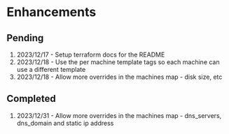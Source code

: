 # Enhancements

## Pending
1. 2023/12/17 - Setup terraform docs for the README
2. 2023/12/18 - Use the per machine template tags so each machine can use a different template
3. 2023/12/18 - Allow more overrides in the machines map - disk size, etc

## Completed
1. 2023/12/31 - Allow more overrides in the machines map - dns_servers, dns_domain and static ip address

